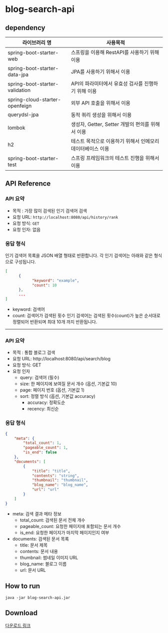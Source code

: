 # blog-search-api

## dependency
| 라이브러리 명               | 사용목적                               |
|---------------------------|------------------------------------|
| spring-boot-starter-web        | 스프링을 이용해 RestAPI를 사용하기 위해 이용       |
| spring-boot-starter-data-jpa   | JPA를 사용하기 위해서 이용                   |
| spring-boot-starter-validation | API의 파라미터에서 유효성 검사를 진행하기 위해 이용     |
| spring-cloud-starter-openfeign | 외부 API 호출을 위해서 이용                  |
| querydsl-jpa                   | 동적 쿼리 생성을 위해서 이용                   |
| lombok                         | 생성자, Getter, Setter 개발의 편의를 위해서 이용 |
| h2                             | 테스트 목적으로 이용하기 위해서 인메모리 데이터베이스 이용   |
| spring-boot-starter-test       | 스프링 프레임워크의 테스트 진행을 위해서 이용          |

## API Reference

### API 요약
* 목적 : 가장 많이 검색된 인기 검색어 검색
* 요청 URL: `http://localhost:8080/api/history/rank`
* 요청 방식: `GET`
* 요청 인자: 없음
### 응답 형식
인기 검색어 목록을 JSON 배열 형태로 반환합니다. 각 인기 검색어는 아래와 같은 형식으로 구성됩니다.

```json
[
      {
            "keyword": "example",
            "count": 10
      },
      ...
]
```
* keyword: 검색어
* count: 검색어가 검색된 횟수
인기 검색어는 검색된 횟수(count)가 높은 순서대로 정렬되어 반환되며 최대 10개 까지 반환됩니다.

---
### API 요약
* 목적 : 통합 블로그 검색
* 요청 URL: http://localhost:8080/api/search/blog
* 요청 방식: GET
* 요청 인자
  * query: 검색어 (필수)
  * size: 한 페이지에 보여질 문서 개수 (옵션, 기본값 10)
  * page: 페이지 번호 (옵션, 기본값 1)
  * sort: 정렬 방식 (옵션, 기본값 accuracy)
    * accuracy: 정확도순
    * recency: 최신순
### 응답 형식
```json
{
    "meta": {
        "total_count": 1,
        "pageable_count": 1,
        "is_end": false
    },
    "documents": [
        {
            "title": "title",
            "contents": "string",
            "thumbnail": "thumbnail",
            "blog_name": "blog_name",
            "url": "url"
        }
    ]
}
```
* meta: 검색 결과 메타 정보
  * total_count: 검색된 문서 전체 개수
  * pageable_count: 요청한 페이지에 포함되는 문서 개수
  * is_end: 요청한 페이지가 마지막 페이지인지 여부
* documents: 검색된 문서 목록
  * title: 문서 제목
  * contents: 문서 내용
  * thumbnail: 썸네일 이미지 URL
  * blog_name: 블로그 이름
  * url: 문서 URL

## How to run

```shell
java -jar blog-search-api.jar
```

## Download

[다운로드 링크](https://drive.google.com/file/d/1-5ujpfd8tA8Vks1igEoyBlkCzbueZbmQ/view?usp=sharing)